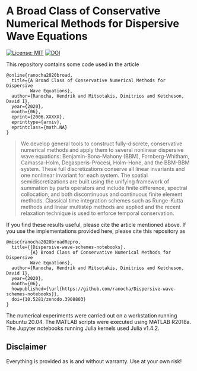 # A Broad Class of Conservative Numerical Methods for Dispersive Wave Equations

[![License: MIT](https://img.shields.io/badge/License-MIT-success.svg)](https://opensource.org/licenses/MIT)
[![DOI](https://zenodo.org/badge/DOI/10.5281/zenodo.3908803.svg)](https://doi.org/10.5281/zenodo.3908803)

This repository contains some code used in the article
```
@online{ranocha2020broad,
  title={A Broad Class of Conservative Numerical Methods for Dispersive
         Wave Equations},
  author={Ranocha, Hendrik and Mitsotakis, Dimitrios and Ketcheson, David I},
  year={2020},
  month={06},
  eprint={2006.XXXXX},
  eprinttype={arxiv},
  eprintclass={math.NA}
}
```

> We develop general tools to construct fully-discrete, conservative numerical methods and apply them to several nonlinear dispersive wave equations: Benjamin-Bona-Mahony (BBM), Fornberg-Whitham, Camassa-Holm, Degasperis-Procesi, Holm-Hone, and the BBM-BBM system. These full discretizations conserve all linear invariants and one nonlinear invariant for each system. The spatial semidiscretizations are built using the unifying framework of summation by parts operators and include finite difference, spectral collocation, and both discontinuous and continuous finite element methods. Classical time integration schemes such as Runge-Kutta methods and linear multistep methods are applied and the recent relaxation technique is used to enforce temporal conservation.


If you find these results useful, please cite the article mentioned above. If you
use the implementations provided here, please cite this repository as
```
@misc{ranocha2020broadRepro,
  title={{Dispersive-wave-schemes-notebooks}.
         {A} Broad Class of Conservative Numerical Methods for Dispersive
         Wave Equations},
  author={Ranocha, Hendrik and Mitsotakis, Dimitrios and Ketcheson, David I},
  year={2020},
  month={06},
  howpublished={\url{https://github.com/ranocha/Dispersive-wave-schemes-notebooks}},
  doi={10.5281/zenodo.3908803}
}
```

The numerical experiments were carried out on a workstation running Kubuntu 20.04. The MATLAB scripts were executed using MATLAB R2018a. The Jupyter notebooks running Julia kernels used Julia v1.4.2.


## Disclaimer

Everything is provided as is and without warranty. Use at your own risk!
